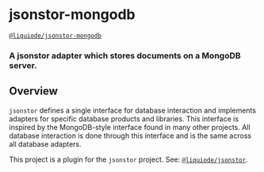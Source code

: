 # jsonstor-mongodb
[`@liquiode/jsonstor-mongodb`](https://github.com/liquicode/jsonstor-mongodb)

### A jsonstor adapter which stores documents on a MongoDB server.


Overview
---------------------------------------------------------------------

`jsonstor` defines a single interface for database interaction and implements
	adapters for specific database products and libraries.
This interface is inspired by the MongoDB-style interface found in many other projects.
All database interaction is done through this interface and is the same across all database adapters.

This project is a plugin for the `jsonstor` project.
See: [`@liquiode/jsonstor`](https://github.com/liquicode/jsonstor).


